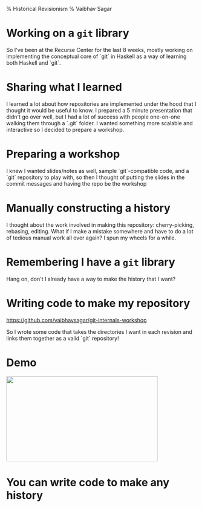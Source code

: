% Historical Revisionism
% Vaibhav Sagar

# Working on a `git` library

<div class="notes">
So I've been at the Recurse Center for the last 8 weeks, mostly working on
implementing the conceptual core of `git` in Haskell as a way of learning
both Haskell and `git`.
</div>

# Sharing what I learned

<div class="notes">
I learned a lot about how repositories are implemented under the hood that I
thought it would be useful to know. I prepared a 5 minute presentation that
didn't go over well, but I had a lot of success with people one-on-one walking
them through a `.git` folder. I wanted something more scalable and interactive
so I decided to prepare a workshop.
</div>

# Preparing a workshop

<div class="notes">
I knew I wanted slides/notes as well, sample
`git`-compatible code, and a `git` repository to play with, so then I thought
of putting the slides in the commit messages and having the repo be the
workshop
</div>

# Manually constructing a history

<div class="notes">
I thought about the work involved in making this repository: cherry-picking,
rebasing, editing. What if I make a mistake somewhere and have to do a lot
of tedious manual work all over again? I spun my wheels for a while.
</div>

# Remembering I have a `git` library

<div class="notes">
Hang on, don't I already have a way to make the history that I want?
</div>

# Writing code to make my repository

https://github.com/vaibhavsagar/git-internals-workshop

<div class="notes">
So I wrote some code that takes the directories I want in each revision and
links them together as a valid `git` repository!
</div>

# Demo

<a href="https://asciinema.org/a/88784" target="_blank"><img src="https://asciinema.org/a/88784.png" height=225 width=400/></a>

# You can write code to make any history
